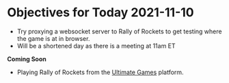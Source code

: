 # Objectives for Today 2021-11-10

- Try proxying a websocket server to Rally of Rockets to get testing where the game is at in browser.
- Will be a shortened day as there is a meeting at 11am ET

**Coming Soon**

- Playing Rally of Rockets from the [Ultimate Games](https://ultimate.games/) platform.
